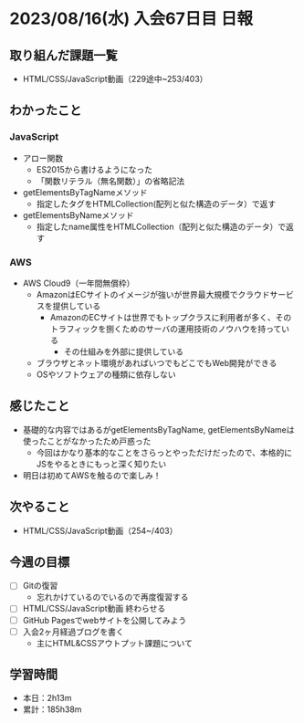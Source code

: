 # 2023/08/16(水) 入会67日目 日報

## 取り組んだ課題一覧

- HTML/CSS/JavaScript動画（229途中~253/403）

## わかったこと

### JavaScript

- アロー関数
  - ES2015から書けるようになった
  - 「関数リテラル（無名関数）」の省略記法
- getElementsByTagNameメソッド
  - 指定したタグをHTMLCollection(配列と似た構造のデータ）で返す
- getElementsByNameメソッド
  - 指定したname属性をHTMLCollection（配列と似た構造のデータ）で返す

### AWS

- AWS Cloud9（一年間無償枠）
  - AmazonはECサイトのイメージが強いが世界最大規模でクラウドサービスを提供している
    - AmazonのECサイトは世界でもトップクラスに利用者が多く、そのトラフィックを捌くためのサーバの運用技術のノウハウを持っている
      - その仕組みを外部に提供している
  - ブラウザとネット環境があればいつでもどこでもWeb開発ができる
  - OSやソフトウェアの種類に依存しない

## 感じたこと

- 基礎的な内容ではあるがgetElementsByTagName, getElementsByNameは使ったことがなかったため戸惑った
  - 今回はかなり基本的なことをさらっとやっただけだったので、本格的にJSをやるときにもっと深く知りたい
- 明日は初めてAWSを触るので楽しみ！

## 次やること

- HTML/CSS/JavaScript動画（254~/403）

## 今週の目標

- [ ] Gitの復習
  - 忘れかけているのでいるので再度復習する
- [ ] HTML/CSS/JavaScript動画 終わらせる
- [ ] GitHub Pagesでwebサイトを公開してみよう
- [ ] 入会2ヶ月経過ブログを書く
  - 主にHTML&CSSアウトプット課題について

## 学習時間

- 本日：2h13m
- 累計：185h38m
